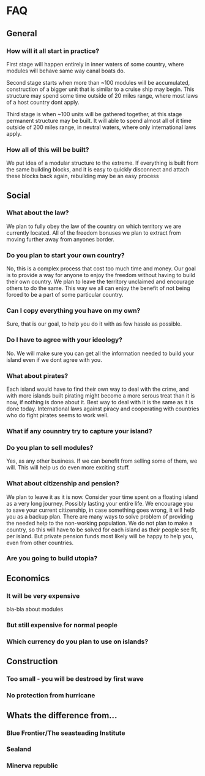 
# FAQ

## General

### How will it all start in practice?
 First stage will happen entirely in
inner waters of some country, where 
modules will behave same way canal boats do.

Second stage starts when more than ~100
modules will be accumulated, construction of
a bigger unit that is similar to a cruise ship
may begin. This structure may spend some time
outside of 20 miles range, where 
most laws of a host country dont apply.

Third stage is when ~100 units will be
gathered together, at this stage permanent
structure may be built. It will able to
spend almost all of it time outside of 200 
miles range, in neutral waters, where only 
international laws apply.

### How all of this will be built?
We put idea of a modular structure
to the extreme. If everything is built from
the same building blocks, and it is easy to
quickly disconnect and attach these blocks
back again, rebuilding may be an easy process


## Social

### What about the law?
We plan to fully obey the law of the country
on which territory we are currently located.
All of the freedom bonuses we plan to extract
from moving further away from anyones border.

### Do you plan to start your own country?
No, this is a complex process that cost too
much time and money. Our goal is to provide
a way for anyone to enjoy the freedom without
having to build their own country. We plan to
leave the territory unclaimed and encourage
others to do the same. This way we all can
enjoy the benefit of not being forced to be
a part of some particular country.

### Can I copy everything you have on my own?
Sure, that is our goal, to help you do
it with as few hassle as possible.

### Do I have to agree with your ideology?
No. We will make sure you can get all
the information needed to build your island
even if we dont agree with you.

### What about pirates?
Each island would have to find their
own way to deal with the crime, and with
more islands built pirating might become 
a more serous treat than it is now, if
nothing is done about it. Best way to
deal with it is the same as it is done today.
International laws against piracy and
cooperating with countries who do fight
pirates seems to work well.

### What if any counntry try to capture your island?

### Do you plan to sell modules?
Yes, as any other business. If we can
benefit from selling some of them, we will.
This will help us do even more exciting stuff.

### What about citizenship and pension?
We plan to leave it as it is now. Consider
your time spent on a floating island as a
very long journey. Possibly lasting your 
entire life. We encourage you to save your
current citizenship, in case something goes
wrong, it will help you as a backup plan.
There are many ways to solve problem of
providing the needed help to the non-working
population. We do not plan to make a country,
so this will have to be solved for each island
as their people see fit, per island. But
private pension funds most likely will be
happy to help you, even from other countries.

### Are you going to build utopia?

## Economics

### It will be very expensive
bla-bla about modules

### But still expensive for normal people

### Which currency do you plan to use on islands?

## Construction

### Too small - you will be destroed by first wave

### No protection from hurricane


## Whats the difference from...

### Blue Frontier/The seasteading Institute

### Sealand

### Minerva republic





